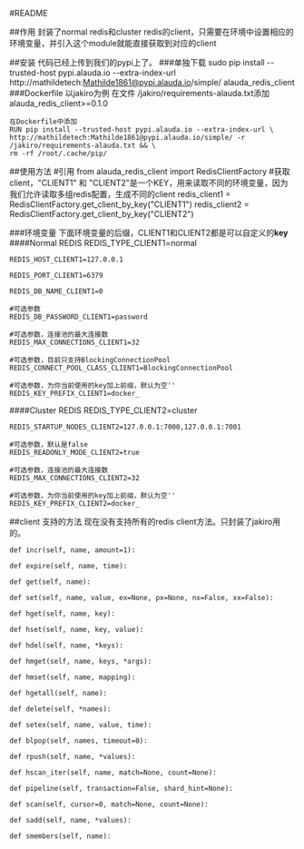 #README

##作用
封装了normal redis和cluster redis的client，只需要在环境中设置相应的环境变量，并引入这个module就能直接获取到对应的client

##安装
代码已经上传到我们的pypi上了。
###单独下载
    sudo pip install --trusted-host pypi.alauda.io --extra-index-url http://mathildetech:Mathilde1861@pypi.alauda.io/simple/ alauda_redis_client
###Dockerfile
以jakiro为例
    在文件 /jakiro/requirements-alauda.txt添加
    alauda_redis_client>=0.1.0

    在Dockerfile中添加
    RUN pip install --trusted-host pypi.alauda.io --extra-index-url \
    http://mathildetech:Mathilde1861@pypi.alauda.io/simple/ -r /jakiro/requirements-alauda.txt && \
    rm -rf /root/.cache/pip/


##使用方法
    #引用
	from alauda_redis_client import RedisClientFactory
	#获取client，"CLIENT1" 和 "CLIENT2"是一个KEY，用来读取不同的环境变量，因为我们允许读取多组redis配置，生成不同的client
	redis_client1 = RedisClientFactory.get_client_by_key("CLIENT1")
	redis_client2 = RedisClientFactory.get_client_by_key("CLIENT2")

###环境变量
下面环境变量的后缀，CLIENT1和CLIENT2都是可以自定义的**key**
####Normal REDIS
	REDIS_TYPE_CLIENT1=normal

	REDIS_HOST_CLIENT1=127.0.0.1

	REDIS_PORT_CLIENT1=6379

	REDIS_DB_NAME_CLIENT1=0

	#可选参数
	REDIS_DB_PASSWORD_CLIENT1=password

	#可选参数，连接池的最大连接数
	REDIS_MAX_CONNECTIONS_CLIENT1=32

	#可选参数，目前只支持BlockingConnectionPool
	REDIS_CONNECT_POOL_CLASS_CLIENT1=BlockingConnectionPool

	#可选参数，为你当前使用的key加上前缀，默认为空''
	REDIS_KEY_PREFIX_CLIENT1=docker_
####Cluster REDIS
	REDIS_TYPE_CLIENT2=cluster

	REDIS_STARTUP_NODES_CLIENT2=127.0.0.1:7000,127.0.0.1:7001

	#可选参数，默认是false
	REDIS_READONLY_MODE_CLIENT2=true

	#可选参数，连接池的最大连接数
	REDIS_MAX_CONNECTIONS_CLIENT2=32

	#可选参数，为你当前使用的key加上前缀，默认为空''
	REDIS_KEY_PREFIX_CLIENT2=docker_

##client 支持的方法
现在没有支持所有的redis client方法。只封装了jakiro用的。

	def incr(self, name, amount=1):

    def expire(self, name, time):

    def get(self, name):

    def set(self, name, value, ex=None, px=None, nx=False, xx=False):

    def hget(self, name, key):

    def hset(self, name, key, value):

    def hdel(self, name, *keys):

    def hmget(self, name, keys, *args):

    def hmset(self, name, mapping):

    def hgetall(self, name):

    def delete(self, *names):

    def setex(self, name, value, time):

    def blpop(self, names, timeout=0):

    def rpush(self, name, *values):

    def hscan_iter(self, name, match=None, count=None):

    def pipeline(self, transaction=False, shard_hint=None):

    def scan(self, cursor=0, match=None, count=None):

    def sadd(self, name, *values):

    def smembers(self, name):
